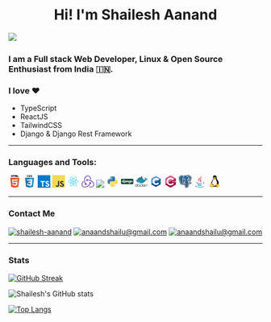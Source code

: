 <h1 align="center">Hi! I'm Shailesh Aanand</h1>

![](https://komarev.com/ghpvc/?username=shaileshaanand)

### I am a Full stack Web Developer, Linux & Open Source Enthusiast from India 🇮🇳.

### **I love ❤️**

-   TypeScript
-   ReactJS
-   TailwindCSS
-   Django & Django Rest Framework

---

### **Languages and Tools:**

<p>
<img src="https://raw.githubusercontent.com/github/explore/80688e429a7d4ef2fca1e82350fe8e3517d3494d/topics/html/html.png" height=25>
<img src="https://raw.githubusercontent.com/github/explore/80688e429a7d4ef2fca1e82350fe8e3517d3494d/topics/css/css.png" height=25>
<img src="https://raw.githubusercontent.com/github/explore/80688e429a7d4ef2fca1e82350fe8e3517d3494d/topics/typescript/typescript.png" height=25>
<img src="https://raw.githubusercontent.com/github/explore/80688e429a7d4ef2fca1e82350fe8e3517d3494d/topics/javascript/javascript.png" height=25>
<img src="https://raw.githubusercontent.com/github/explore/80688e429a7d4ef2fca1e82350fe8e3517d3494d/topics/react/react.png" height=25>
<img src="https://raw.githubusercontent.com/devicons/devicon/master/icons/redux/redux-original.svg" height=25>
<img src="https://www.vectorlogo.zone/logos/tailwindcss/tailwindcss-icon.svg" height=25>
<img src="https://raw.githubusercontent.com/devicons/devicon/master/icons/python/python-original.svg" height=25>
<img src="https://raw.githubusercontent.com/devicons/devicon/master/icons/django/django-original.svg" height=25>
<img src="https://raw.githubusercontent.com/devicons/devicon/master/icons/docker/docker-original-wordmark.svg" height=25>
<img src="https://raw.githubusercontent.com/github/explore/f3e22f0dca2be955676bc70d6214b95b13354ee8/topics/c/c.png" height=25>
<img src="https://raw.githubusercontent.com/devicons/devicon/master/icons/cplusplus/cplusplus-original.svg" height=25>
<img src="https://raw.githubusercontent.com/github/explore/80688e429a7d4ef2fca1e82350fe8e3517d3494d/topics/postgresql/postgresql.png" height=25>
<img src="https://raw.githubusercontent.com/devicons/devicon/master/icons/java/java-original.svg" height=25>
<img src="https://raw.githubusercontent.com/devicons/devicon/master/icons/linux/linux-original.svg" height=25>
</p>

---

### **Contact Me**

<a href="https://linkedin.com/in/shailesh-aanand" target="blank"><img align="center" src="https://raw.githubusercontent.com/rahuldkjain/github-profile-readme-generator/master/src/images/icons/Social/linked-in-alt.svg" alt="shailesh-aanand" height="30" width="65" /></a>
<a href="mailto:anaandshailu@gmail.com" target="blank"><img align="center" src="https://cdn.cdnlogo.com/logos/g/24/gmail-icon.svg" alt="anaandshailu@gmail.com" height="30" width="40" /></a>
<a href="https://t.me/shaileshaanand" target="blank"><img align="center" src="https://cdn.cdnlogo.com/logos/t/37/telegram.svg" alt="anaandshailu@gmail.com" height="43"/></a>

---

### **Stats**

[![GitHub Streak](https://github-readme-streak-stats.herokuapp.com/?user=shaileshaanand&theme=dark)]()

![Shailesh's GitHub stats](https://github-readme-stats.vercel.app/api?username=shaileshaanand&count_private=true&theme=radical)

[![Top Langs](https://github-readme-stats.vercel.app/api/top-langs/?username=anuraghazra&layout=compact&langs_count=7&theme=radical&hide=glsl)](https://github.com/anuraghazra/github-readme-stats)
